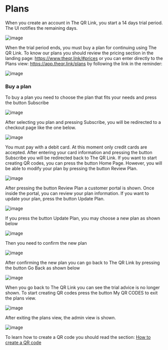 # Plans

When you create an account in The QR Link, you start a 14 days trial period. The UI notifies the remaining days.  

![image](https://user-images.githubusercontent.com/54523080/202285695-886c6dd9-5c2d-4cd7-b001-2abb6871b8c8.png)

When the trial period ends, you must buy a plan for continuing using The QR Link. To know our plans you should review the pricing section in the landing page: https://www.theqr.link/#prices or you can enter directly to the Plans view: https://app.theqr.link/plans by following the link in the reminder:

![image](https://user-images.githubusercontent.com/54523080/202287441-d020cdd5-4153-469e-89ee-f7fa24f40680.png)

### Buy a plan

To buy a plan you need to  choose the plan that fits your needs and press the button Subscribe

![image](https://user-images.githubusercontent.com/54523080/202289237-5eb4bb79-559d-4cc0-ae81-2370c408e9b2.png)

After selecting you plan and pressing Subscribe, you will be redirected to a checkout page like the one below.

![image](https://user-images.githubusercontent.com/54523080/192064707-ccd0bb50-b46b-4e30-81c7-dd84d0accad3.png)

You must pay with a debit card. At this moment only credit cards are accepted. After entering your card information and pressing the button Subscribe you will be redirected back to The QR Link. If you want to start creating QR codes, you can press the button Home Page. However, you will be able to modify your plan by pressing the button Review Plan.

![image](https://user-images.githubusercontent.com/54523080/192065536-dabd7ab3-1c50-414a-a363-7a33b7414d75.png) 

 After pressing the button Review Plan a customer portal is shown.  Once inside the portal, you can review your plan information. If you want to update your plan, press the button Update Plan.

![image](https://user-images.githubusercontent.com/54523080/192066725-0e3ccd09-cd50-4f8d-a019-4a213afde0e2.png)

If you press the button Update Plan, you may choose a new plan as shown below

![image](https://user-images.githubusercontent.com/54523080/192067149-f23ef2bc-7932-4a20-b6a8-279e9919a946.png)

Then you need to confirm the new plan 

![image](https://user-images.githubusercontent.com/54523080/192067367-451efec2-970b-47ec-b8df-54221605bc8f.png)

After confirming the new plan you can go back to The QR Link by pressing the button Go Back as shown below

![image](https://user-images.githubusercontent.com/54523080/192067612-92500ce7-3d5b-4bd6-a61c-2b7357aa947c.png)

When you go back to The QR Link you can see the trial advice is no longer shown. To start creating QR codes press the button My QR CODES to exit the plans view.

![image](https://user-images.githubusercontent.com/54523080/202293921-ee09599e-fd0a-4d68-8797-e94e74735191.png)

After exiting the plans view, the admin view is shown.

![image](https://user-images.githubusercontent.com/54523080/192068458-3fde923e-6a33-470c-a951-52e305e57330.png)

To learn how to create a QR code you should read the section: [How to create a QR code](the_qr_link_creation.md)
